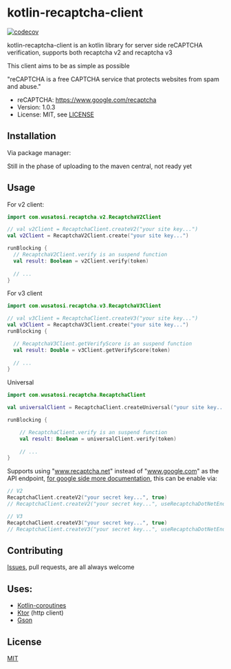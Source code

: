 # kotlin-recaptcha-client
[![codecov](https://codecov.io/github/wusatosi/kotlin-recaptcha-client/branch/master/graph/badge.svg?token=MlC5HZqSU2)](https://codecov.io/github/wusatosi/kotlin-recaptcha-client)

kotlin-recaptcha-client is an kotlin library for server side reCAPTCHA verification, supports both recaptcha v2 and
recaptcha v3

This client aims to be as simple as possible

"reCAPTCHA is a free CAPTCHA service that protects websites from spam and abuse."

- reCAPTCHA: https://www.google.com/recaptcha
- Version: 1.0.3
- License: MIT, see [LICENSE](LICENSE)

## Installation

Via package manager: 

Still in the phase of uploading to the maven central, not ready yet

## Usage

For v2 client:
```kotlin
import com.wusatosi.recaptcha.v2.RecaptchaV2Client

// val v2Client = RecaptchaClient.createV2("your site key...")
val v2Client = RecaptchaV2Client.create("your site key...")

runBlocking {
  // RecaptchaV2Client.verify is an suspend function
  val result: Boolean = v2Client.verify(token)
  
  // ...
}
```

For v3 client
```kotlin
import com.wusatosi.recaptcha.v3.RecaptchaV3Client

// val v3Client = RecaptchaClient.createV3("your site key...")
val v3Client = RecaptchaV3Client.create("your site key...")
runBlocking {

  // RecaptchaV3Client.getVerifyScore is an suspend function
  val result: Double = v3Client.getVerifyScore(token)
  
  // ...
}
```

Universal
```kotlin
import com.wusatosi.recaptcha.RecaptchaClient

val universalClient = RecaptchaClient.createUniversal("your site key...")

runBlocking {

    // RecaptchaClient.verify is an suspend function 
    val result: Boolean = universalClient.verify(token)
    
    // ...
}
```

Supports using "www.recaptcha.net" instead of "www.google.com" as the API endpoint, 
[for google side more documentation](https://developers.google.com/recaptcha/docs/faq), 
this can be enable via:
```kotlin
// V2
RecaptchaClient.createV2("your secret key...", true)
// RecaptchaClient.createV2("your secret key...", useRecaptchaDotNetEndPoint = true)

// V3
RecaptchaClient.createV3("your secret key...", true)
// RecaptchaClient.createV3("your secret key...", useRecaptchaDotNetEndPoint = true)
```

## Contributing
[Issues](https://github.com/wusatosi/kotlin-recaptcha-client/issues/new), pull requests, are all always welcome

## Uses:
* [Kotlin-coroutines](https://github.com/Kotlin/kotlinx.coroutines)
* [Ktor](https://ktor.io/docs/welcome.html) (http client)
* [Gson](https://github.com/google/gson)

## License
[MIT](https://choosealicense.com/licenses/mit/)
